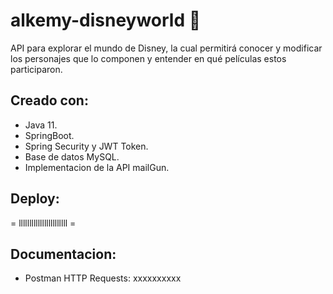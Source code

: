 # alkemy-disneyworld 👸
API para explorar el mundo de Disney, la cual permitirá conocer y modificar los personajes que lo componen y entender en qué películas estos participaron.

## Creado con:
- Java 11.
- SpringBoot.
- Spring Security y JWT Token.
- Base de datos MySQL.
- Implementacion de la API mailGun.

## Deploy:

= lllllllllllllllllllllll =

## Documentacion:

- Postman HTTP Requests: xxxxxxxxxx

